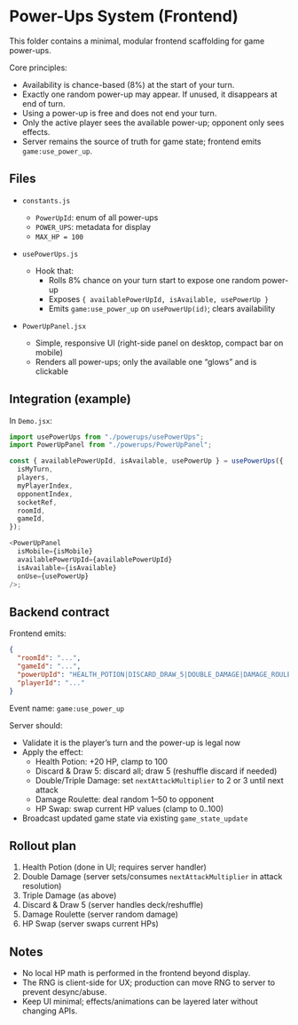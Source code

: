 # Power-Ups System (Frontend)

This folder contains a minimal, modular frontend scaffolding for game power-ups.

Core principles:

- Availability is chance-based (8%) at the start of your turn.
- Exactly one random power-up may appear. If unused, it disappears at end of turn.
- Using a power-up is free and does not end your turn.
- Only the active player sees the available power-up; opponent only sees effects.
- Server remains the source of truth for game state; frontend emits `game:use_power_up`.

## Files

- `constants.js`

  - `PowerUpId`: enum of all power-ups
  - `POWER_UPS`: metadata for display
  - `MAX_HP = 100`

- `usePowerUps.js`

  - Hook that:
    - Rolls 8% chance on your turn start to expose one random power-up
    - Exposes `{ availablePowerUpId, isAvailable, usePowerUp }`
    - Emits `game:use_power_up` on `usePowerUp(id)`; clears availability

- `PowerUpPanel.jsx`
  - Simple, responsive UI (right-side panel on desktop, compact bar on mobile)
  - Renders all power-ups; only the available one “glows” and is clickable

## Integration (example)

In `Demo.jsx`:

```js
import usePowerUps from "./powerups/usePowerUps";
import PowerUpPanel from "./powerups/PowerUpPanel";

const { availablePowerUpId, isAvailable, usePowerUp } = usePowerUps({
  isMyTurn,
  players,
  myPlayerIndex,
  opponentIndex,
  socketRef,
  roomId,
  gameId,
});

<PowerUpPanel
  isMobile={isMobile}
  availablePowerUpId={availablePowerUpId}
  isAvailable={isAvailable}
  onUse={usePowerUp}
/>;
```

## Backend contract

Frontend emits:

```json
{
  "roomId": "...",
  "gameId": "...",
  "powerUpId": "HEALTH_POTION|DISCARD_DRAW_5|DOUBLE_DAMAGE|DAMAGE_ROULETTE|HP_SWAP",
  "playerId": "..."
}
```

Event name: `game:use_power_up`

Server should:

- Validate it is the player’s turn and the power-up is legal now
- Apply the effect:
  - Health Potion: +20 HP, clamp to 100
  - Discard & Draw 5: discard all; draw 5 (reshuffle discard if needed)
  - Double/Triple Damage: set `nextAttackMultiplier` to 2 or 3 until next attack
  - Damage Roulette: deal random 1–50 to opponent
  - HP Swap: swap current HP values (clamp to 0..100)
- Broadcast updated game state via existing `game_state_update`

## Rollout plan

1. Health Potion (done in UI; requires server handler)
2. Double Damage (server sets/consumes `nextAttackMultiplier` in attack resolution)
3. Triple Damage (as above)
4. Discard & Draw 5 (server handles deck/reshuffle)
5. Damage Roulette (server random damage)
6. HP Swap (server swaps current HPs)

## Notes

- No local HP math is performed in the frontend beyond display.
- The RNG is client-side for UX; production can move RNG to server to prevent desync/abuse.
- Keep UI minimal; effects/animations can be layered later without changing APIs.
